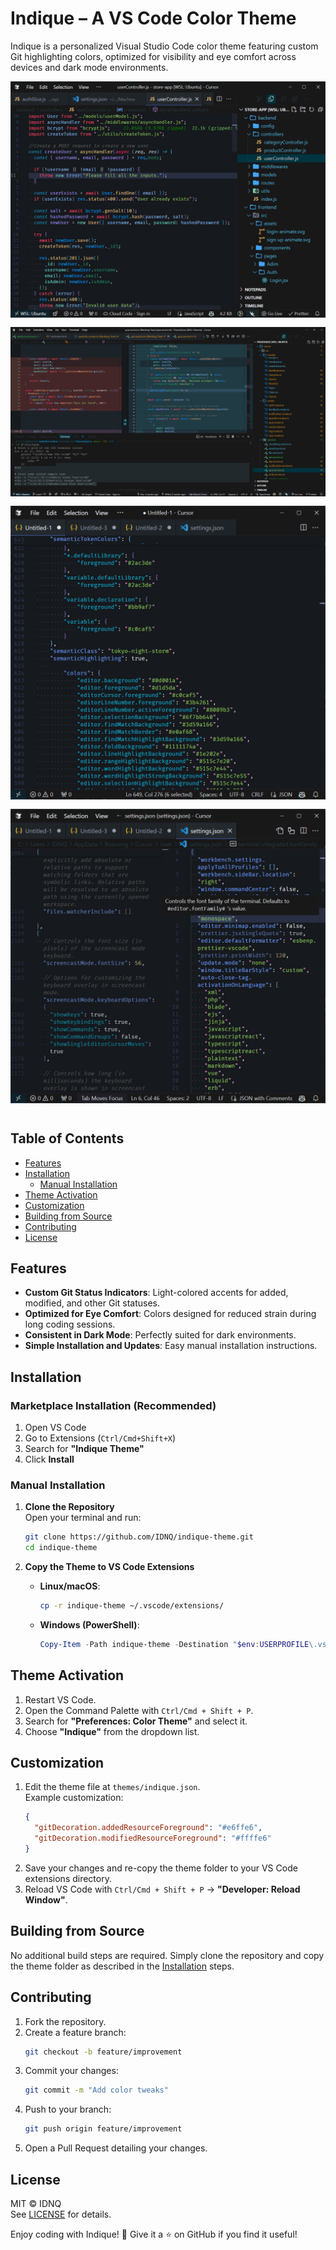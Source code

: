 # Indique – A VS Code Color Theme

Indique is a personalized Visual Studio Code color theme featuring custom Git highlighting colors, optimized for visibility and eye comfort across devices and dark mode environments.

<div style="display: flex; flex-direction: column; gap: 20px widht=700px; height:auto">
  <img src="preview-one.png" alt="Theme Preview 1" style="width: 100%; margin-bottom: 15px" />
  <img src="preview-two.png" alt="Theme Preview 2" style="width: 100%; margin-bottom: 15px" />
  <img src="preview-three.png" alt="Theme Preview 3" style="width: 100%; margin-bottom: 15px" />
  <img src="preview-four.png" alt="Theme Preview 4" style="width: 100%; margin-bottom: 15px" />
</div>

## Table of Contents

- [Features](#features)
- [Installation](#installation)
  - [Manual Installation](#manual-installation)
- [Theme Activation](#theme-activation)
- [Customization](#customization)
- [Building from Source](#building-from-source)
- [Contributing](#contributing)
- [License](#license)

## Features

- **Custom Git Status Indicators**: Light-colored accents for added, modified, and other Git statuses.
- **Optimized for Eye Comfort**: Colors designed for reduced strain during long coding sessions.
- **Consistent in Dark Mode**: Perfectly suited for dark environments.
- **Simple Installation and Updates**: Easy manual installation instructions.

## Installation

### Marketplace Installation (Recommended)

1. Open VS Code
2. Go to Extensions (`Ctrl/Cmd+Shift+X`)
3. Search for **"Indique Theme"**
4. Click **Install**

### Manual Installation

1. **Clone the Repository**  
   Open your terminal and run:

   ```bash
   git clone https://github.com/IDNQ/indique-theme.git
   cd indique-theme
   ```

2. **Copy the Theme to VS Code Extensions**
   - **Linux/macOS**:
     ```bash
     cp -r indique-theme ~/.vscode/extensions/
     ```
   - **Windows (PowerShell)**:
     ```powershell
     Copy-Item -Path indique-theme -Destination "$env:USERPROFILE\.vscode\extensions\" -Recurse
     ```

## Theme Activation

1. Restart VS Code.
2. Open the Command Palette with `Ctrl/Cmd + Shift + P`.
3. Search for **"Preferences: Color Theme"** and select it.
4. Choose **"Indique"** from the dropdown list.

## Customization

1. Edit the theme file at `themes/indique.json`.  
   Example customization:
   ```json
   {
     "gitDecoration.addedResourceForeground": "#e6ffe6",
     "gitDecoration.modifiedResourceForeground": "#ffffe6"
   }
   ```
2. Save your changes and re-copy the theme folder to your VS Code extensions directory.
3. Reload VS Code with `Ctrl/Cmd + Shift + P` → **"Developer: Reload Window"**.

## Building from Source

No additional build steps are required. Simply clone the repository and copy the theme folder as described in the [Installation](#installation) steps.

## Contributing

1. Fork the repository.
2. Create a feature branch:
   ```bash
   git checkout -b feature/improvement
   ```
3. Commit your changes:
   ```bash
   git commit -m "Add color tweaks"
   ```
4. Push to your branch:
   ```bash
   git push origin feature/improvement
   ```
5. Open a Pull Request detailing your changes.

## License

MIT © IDNQ  
See [LICENSE](LICENSE) for details.

Enjoy coding with Indique! 🎨
Give it a ⭐ on GitHub if you find it useful!
